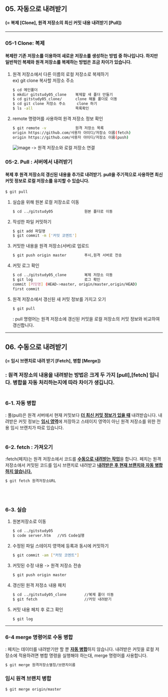 <!-- 5장 서버 
    자동으로 내려받기, 수동으로 내려받기-->

## 05. 자동으로 내려받기
#### (= 복제 [__Clone__], 원격 저장소의 최신 커밋 내용 내려받기 [__Pull__])

---
### 05-1 Clone: 복제
#### 복제란 기존 저장소를 이용하여 새로운 저장소를 생성하는 방법 중 하나입니다. 하지만 일반적인 복제와 원격 저장소를 복제하는 방법은 조금 차이가 있습니다.
1. 원격 저장소에서 다른 이름의 로컬 저장소로 복제하기  
ex) git clone 복사할 저장소 주소

    ```bash
    $ cd 메인폴더
    $ mkdir gitstudy05_clone    복제할 새 폴더 만들기
    $ cd gitstudy05_clone/      clone 해올 폴더로 이동
    $ cd git clone 저장소 주소     clone 하기
    $ ls -all                   목록확인
    ```
2. remote 명령어를 사용하여 원격 저장소 정보 확인
    ```bash
    $ git remote -v             원격 저장소 목록
    origin https://github.com/사용자 아이디/저장소 이름(fetch)
    origin https://github.com/사용자 아이디/저장소 이름(push)
    ```
    ![image](https://git.jiny.dev/server/img/05-9.jpg) -> 원격 저장소와 로컬 저장소 연결
### 05-2. Pull : 서버에서 내려받기
#### 복제 후 원격 저장소의 갱신된 내용을 추가로 내려받기. pull을 주기적으로 사용하면 최신 커밋 정보로 로컬 저장소를 유지할 수 있습니다.
```bash
$ git pull
```
1. 실습을 위해 원본 로컬 저장소로 이동
    ```bash
    $ cd ../gitstudy05              원본 폴더로 이동
    ```
2. 작성한 파일 커밋하기
    ```bash
    $ git add 파일명
    $ git commit -m ['커밋 코멘트']
    ```
3. 커밋한 내용을 원격 저장소(서버)로 업로드
    ```bash
    $ git push origin master        푸시,원격 서버로 전송
    ```
4. 커밋 로그 확인
    ```bash
    $ cd ../gitstudy05_clone        복제 저장소 이동
    $ git log                       로그 확인
    commit [커밋명] (HEAD->master, origin/master,origin/HEAD)
    first commit
    ```
5. 원격 저장소에서 갱신된 새 커밋 정보를 가지고 오기
    ```bash
    $ git pull
    ```
    : pull 명령어는 원격 저장소에 갱신된 커밋을 로컬 저장소의 커밋 정보와 비교하여 갱신합니다.  

---------  
## 06. 수동으로 내려받기
#### (= 임시 브랜치로 내려 받기 [__Fetch__], 병합 [__Merge__])
### : 원격 저장소의 내용을 내려받는 방법은 크게 두 가지 [pull],[fetch] 입니다. 병합을 자동 처리하는지에 따라 차이가 생깁니다.  <br><br>

### <b>6-1. 자동 병합</b><br>
: 풀(pull)은 원격 서버에서 현재 커밋보다 <b><u>더 최신 커밋 정보가 있을 때</b></u> 내려받습니다. 내려받은 커밋 정보는 <b><u>임시 영역</b></u>에 저장하고 스테이지 영역이 아닌 원격 저장소를 위한 전용 임시 브랜치가 따로 있습니다.<br><br>

### <b>6-2. fetch : 가져오기</b><br>
:fetch(페치)는 원격 저장소에서 코드를 <b><u>수동으로 내려받는 작업</b></u>을 합니다.  페치는 원격 저장소애서 커밋된 코드를 임시 브랜치로 내려받고 <b><u>내려받은 후 현재 브랜치와 자동 병합하지 않습니다.</b></u>
```bash
$ git fetch 원격저장소URL
```
<br><br>
### <b>6-3. 실습</b><br>
1.  원본저장소로 이동
    ```bash
    $ cd ../gitstudy05        
    $ code server.htm   //VS Code실행  
    ```
2. 수정된 파일 스테이지 영역에 등록과 동시에 커밋하기
    ```bash
    $ git commit -am ["커밋 코멘트"]
    ```
3. 커밋된 수정 내용 -> 원격 저장소 전송
    ```bash
    $ git push origin master
    ```
4. 갱신된 원격 저정소 내용 패치
    ```bash
    $ cd ../gitstudy05_clone        //복제 폴더 이동
    $ git fetch                     //커밋 내려받기
    ```
5. 커밋 내용 페치 후 로그 확인
    ```bash
    $ git log
    ```
---
### <b>6-4 merge 명령어로 수동 병합</b>
: 페치는 데이터를 내려받기만 할 뿐 <b><u>자동 병합</b></u>하지 않습니다. 내려받은 커밋을 로컬 저장소에 적용하려면 병합 명령을 실행해야 하는대, merge 명령어를 사용합니다.
```bash
$ git merge 원격저장소별칭/브랜치이름
```


### 임시 원격 브랜치 병합
```bash
$ git merge origin/master
```
